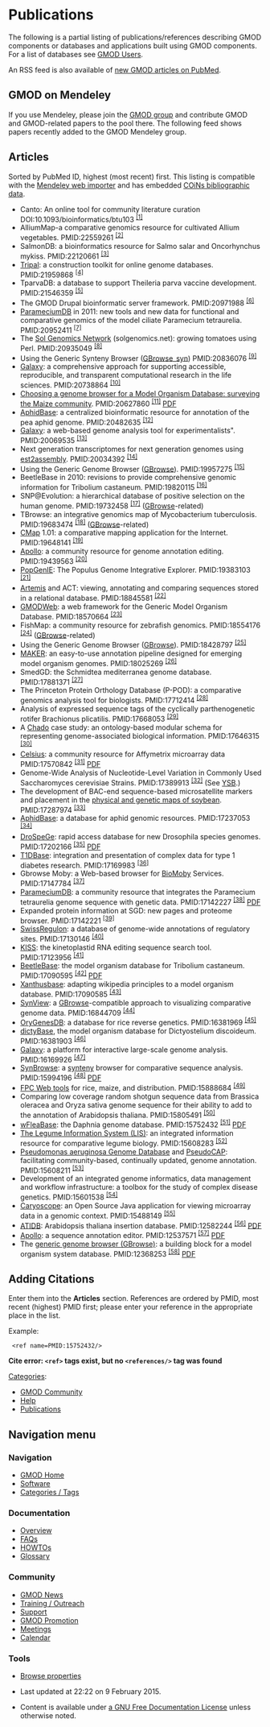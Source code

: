 



<span id="top"></span>




# <span dir="auto">Publications</span>









  
The following is a partial listing of publications/references describing
GMOD components or databases and applications built using GMOD
components. For a list of databases see [GMOD
Users](GMOD_Users "GMOD Users").

An RSS feed is also available of <a
href="http://eutils.ncbi.nlm.nih.gov/entrez/eutils/erss.cgi?rss_guid=1rYqyBTl7b-RGg0Z2VyJ3qxRyk9isw5zsgp2OSmpJNKSu0PoPh"
class="external text" rel="nofollow">new GMOD articles on PubMed</a>.

## <span id="GMOD_on_Mendeley" class="mw-headline">GMOD on Mendeley</span>

If you use Mendeley, please join the <a
href="http://www.mendeley.com/groups/2472261/generic-model-organism-database-gmod-project/"
class="external text" rel="nofollow">GMOD group</a> and contribute GMOD
and GMOD-related papers to the pool there. The following feed shows
papers recently added to the GMOD Mendeley group.

## <span id="Articles" class="mw-headline">Articles</span>

Sorted by PubMed ID, highest (most recent) first. This listing is
compatible with the
<a href="http://www.mendeley.com" class="external text"
rel="nofollow">Mendeley web importer</a> and has embedded
<a href="http://en.wikipedia.org/wiki/COinS" class="external text"
rel="nofollow">COiNs bibliographic data</a>.

- Canto: An online tool for community literature curation
  DOI:10.1093/bioinformatics/btu103
  <sup>[\[1\]](#cite_note-DOI:10.1093.2Fbioinformatics.2Fbtu103-1)</sup>
- AlliumMap-a comparative genomics resource for cultivated Allium
  vegetables. <span class="Z3988"
  title="ctx_ver=Z39.88-2004&amp;rft_val_fmt=info%253Aofi%2Ffmt%253Akev%253Amtx%253Ajournal&amp;rfr_id=info%253Asid%2Focoins.info%253Agenerator&amp;rft.genre=article&amp;rft_id=info%253Apmid%2F22559261">PMID:22559261</span>
  <sup>[\[2\]](#cite_note-PMID:22559261-2)</sup>
- SalmonDB: a bioinformatics resource for Salmo salar and Oncorhynchus
  mykiss. <span class="Z3988"
  title="ctx_ver=Z39.88-2004&amp;rft_val_fmt=info%253Aofi%2Ffmt%253Akev%253Amtx%253Ajournal&amp;rfr_id=info%253Asid%2Focoins.info%253Agenerator&amp;rft.genre=article&amp;rft_id=info%253Apmid%2F22120661">PMID:22120661</span>
  <sup>[\[3\]](#cite_note-PMID:22120661-3)</sup>
- [Tripal](Tripal.1 "Tripal"): a construction toolkit for online genome
  databases. <span class="Z3988"
  title="ctx_ver=Z39.88-2004&amp;rft_val_fmt=info%253Aofi%2Ffmt%253Akev%253Amtx%253Ajournal&amp;rfr_id=info%253Asid%2Focoins.info%253Agenerator&amp;rft.genre=article&amp;rft_id=info%253Apmid%2F21959868">PMID:21959868</span>
  <sup>[\[4\]](#cite_note-PMID:21959868-4)</sup>
- TparvaDB: a database to support Theileria parva vaccine development.
  <span class="Z3988"
  title="ctx_ver=Z39.88-2004&amp;rft_val_fmt=info%253Aofi%2Ffmt%253Akev%253Amtx%253Ajournal&amp;rfr_id=info%253Asid%2Focoins.info%253Agenerator&amp;rft.genre=article&amp;rft_id=info%253Apmid%2F21546359">PMID:21546359</span>
  <sup>[\[5\]](#cite_note-PMID:21546359-5)</sup>
- The GMOD Drupal bioinformatic server framework. <span class="Z3988"
  title="ctx_ver=Z39.88-2004&amp;rft_val_fmt=info%253Aofi%2Ffmt%253Akev%253Amtx%253Ajournal&amp;rfr_id=info%253Asid%2Focoins.info%253Agenerator&amp;rft.genre=article&amp;rft_id=info%253Apmid%2F20971988">PMID:20971988</span>
  <sup>[\[6\]](#cite_note-PMID:20971988-6)</sup>
- [ParameciumDB](ParameciumDB "ParameciumDB") in 2011: new tools and new
  data for functional and comparative genomics of the model ciliate
  Paramecium tetraurelia. <span class="Z3988"
  title="ctx_ver=Z39.88-2004&amp;rft_val_fmt=info%253Aofi%2Ffmt%253Akev%253Amtx%253Ajournal&amp;rfr_id=info%253Asid%2Focoins.info%253Agenerator&amp;rft.genre=article&amp;rft_id=info%253Apmid%2F20952411">PMID:20952411</span>
  <sup>[\[7\]](#cite_note-PMID:20952411-7)</sup>
- The <a href="http://solgenomics.net" class="external text"
  rel="nofollow">Sol Genomics Network</a> (solgenomics.net): growing
  tomatoes using Perl. <span class="Z3988"
  title="ctx_ver=Z39.88-2004&amp;rft_val_fmt=info%253Aofi%2Ffmt%253Akev%253Amtx%253Ajournal&amp;rfr_id=info%253Asid%2Focoins.info%253Agenerator&amp;rft.genre=article&amp;rft_id=info%253Apmid%2F20935049">PMID:20935049</span>
  <sup>[\[8\]](#cite_note-PMID:20935049-8)</sup>
- Using the Generic Synteny Browser
  ([GBrowse_syn](GBrowse_syn.1 "GBrowse syn")) <span class="Z3988"
  title="ctx_ver=Z39.88-2004&amp;rft_val_fmt=info%253Aofi%2Ffmt%253Akev%253Amtx%253Ajournal&amp;rfr_id=info%253Asid%2Focoins.info%253Agenerator&amp;rft.genre=article&amp;rft_id=info%253Apmid%2F20836076">PMID:20836076</span>
  <sup>[\[9\]](#cite_note-PMID:20836076-9)</sup>
- [Galaxy](Galaxy.1 "Galaxy"): a comprehensive approach for supporting
  accessible, reproducible, and transparent computational research in
  the life sciences. <span class="Z3988"
  title="ctx_ver=Z39.88-2004&amp;rft_val_fmt=info%253Aofi%2Ffmt%253Akev%253Amtx%253Ajournal&amp;rfr_id=info%253Asid%2Focoins.info%253Agenerator&amp;rft.genre=article&amp;rft_id=info%253Apmid%2F20738864">PMID:20738864</span>
  <sup>[\[10\]](#cite_note-PMID:20738864-10)</sup>
- <a href="http://database.oxfordjournals.org/cgi/content/abstract/baq007"
  class="external text" rel="nofollow">Choosing a genome browser for a
  Model Organism Database: surveying the Maize community</a>.
  <span class="Z3988"
  title="ctx_ver=Z39.88-2004&amp;rft_val_fmt=info%253Aofi%2Ffmt%253Akev%253Amtx%253Ajournal&amp;rfr_id=info%253Asid%2Focoins.info%253Agenerator&amp;rft.genre=article&amp;rft_id=info%253Apmid%2F20627860">PMID:20627860</span>
  <sup>[\[11\]](#cite_note-PMID:20627860-11)</sup>
  <a href="https://raw.githubusercontent.com/GMOD/gmod.github.io/main/mediawiki/images/5/50/ChoosingAGenomeBrowser.pdf"
  class="internal" title="ChoosingAGenomeBrowser.pdf">PDF</a>
- <a href="http://www.aphidbase.com/" class="external text"
  rel="nofollow">AphidBase</a>: a centralized bioinformatic resource for
  annotation of the pea aphid genome. <span class="Z3988"
  title="ctx_ver=Z39.88-2004&amp;rft_val_fmt=info%253Aofi%2Ffmt%253Akev%253Amtx%253Ajournal&amp;rfr_id=info%253Asid%2Focoins.info%253Agenerator&amp;rft.genre=article&amp;rft_id=info%253Apmid%2F20482635">PMID:20482635</span>
  <sup>[\[12\]](#cite_note-PMID:20482635-12)</sup>
- [Galaxy](Galaxy.1 "Galaxy"): a web-based genome analysis tool for
  experimentalists". <span class="Z3988"
  title="ctx_ver=Z39.88-2004&amp;rft_val_fmt=info%253Aofi%2Ffmt%253Akev%253Amtx%253Ajournal&amp;rfr_id=info%253Asid%2Focoins.info%253Agenerator&amp;rft.genre=article&amp;rft_id=info%253Apmid%2F20069535">PMID:20069535</span>
  <sup>[\[13\]](#cite_note-PMID:20069535-13)</sup>
- Next generation transcriptomes for next generation genomes using
  [est2assembly](Est2assembly "Est2assembly"). <span class="Z3988"
  title="ctx_ver=Z39.88-2004&amp;rft_val_fmt=info%253Aofi%2Ffmt%253Akev%253Amtx%253Ajournal&amp;rfr_id=info%253Asid%2Focoins.info%253Agenerator&amp;rft.genre=article&amp;rft_id=info%253Apmid%2F20034392">PMID:20034392</span>
  <sup>[\[14\]](#cite_note-PMID:20034392-14)</sup>
- Using the Generic Genome Browser ([GBrowse](GBrowse.1 "GBrowse")).
  <span class="Z3988"
  title="ctx_ver=Z39.88-2004&amp;rft_val_fmt=info%253Aofi%2Ffmt%253Akev%253Amtx%253Ajournal&amp;rfr_id=info%253Asid%2Focoins.info%253Agenerator&amp;rft.genre=article&amp;rft_id=info%253Apmid%2F19957275">PMID:19957275</span>
  <sup>[\[15\]](#cite_note-PMID:19957275-15)</sup>
- BeetleBase in 2010: revisions to provide comprehensive genomic
  information for Tribolium castaneum. <span class="Z3988"
  title="ctx_ver=Z39.88-2004&amp;rft_val_fmt=info%253Aofi%2Ffmt%253Akev%253Amtx%253Ajournal&amp;rfr_id=info%253Asid%2Focoins.info%253Agenerator&amp;rft.genre=article&amp;rft_id=info%253Apmid%2F19820115">PMID:19820115</span>
  <sup>[\[16\]](#cite_note-PMID:19820115-16)</sup>
- SNP@Evolution: a hierarchical database of positive selection on the
  human genome. <span class="Z3988"
  title="ctx_ver=Z39.88-2004&amp;rft_val_fmt=info%253Aofi%2Ffmt%253Akev%253Amtx%253Ajournal&amp;rfr_id=info%253Asid%2Focoins.info%253Agenerator&amp;rft.genre=article&amp;rft_id=info%253Apmid%2F19732458">PMID:19732458</span>
  <sup>[\[17\]](#cite_note-PMID:19732458-17)</sup>
  ([GBrowse](GBrowse.1 "GBrowse")-related)
- TBrowse: an integrative genomics map of Mycobacterium tuberculosis.
  <span class="Z3988"
  title="ctx_ver=Z39.88-2004&amp;rft_val_fmt=info%253Aofi%2Ffmt%253Akev%253Amtx%253Ajournal&amp;rfr_id=info%253Asid%2Focoins.info%253Agenerator&amp;rft.genre=article&amp;rft_id=info%253Apmid%2F19683474">PMID:19683474</span>
  <sup>[\[18\]](#cite_note-PMID:19683474-18)</sup>
  ([GBrowse](GBrowse.1 "GBrowse")-related)
- [CMap](CMap.1 "CMap") 1.01: a comparative mapping application for the
  Internet. <span class="Z3988"
  title="ctx_ver=Z39.88-2004&amp;rft_val_fmt=info%253Aofi%2Ffmt%253Akev%253Amtx%253Ajournal&amp;rfr_id=info%253Asid%2Focoins.info%253Agenerator&amp;rft.genre=article&amp;rft_id=info%253Apmid%2F19648141">PMID:19648141</span>
  <sup>[\[19\]](#cite_note-PMID:19648141-19)</sup>
- [Apollo](Apollo.1 "Apollo"): a community resource for genome
  annotation editing. <span class="Z3988"
  title="ctx_ver=Z39.88-2004&amp;rft_val_fmt=info%253Aofi%2Ffmt%253Akev%253Amtx%253Ajournal&amp;rfr_id=info%253Asid%2Focoins.info%253Agenerator&amp;rft.genre=article&amp;rft_id=info%253Apmid%2F19439563">PMID:19439563</span>
  <sup>[\[20\]](#cite_note-PMID:19439563-20)</sup>
- <a href="http://www.popgenie.org/" class="external text"
  rel="nofollow">PopGenIE</a>: The Populus Genome Integrative Explorer.
  <span class="Z3988"
  title="ctx_ver=Z39.88-2004&amp;rft_val_fmt=info%253Aofi%2Ffmt%253Akev%253Amtx%253Ajournal&amp;rfr_id=info%253Asid%2Focoins.info%253Agenerator&amp;rft.genre=article&amp;rft_id=info%253Apmid%2F19383103">PMID:19383103</span>
  <sup>[\[21\]](#cite_note-PMID:19383103-21)</sup>
- [Artemis](Artemis "Artemis") and ACT: viewing, annotating and
  comparing sequences stored in a relational database.
  <span class="Z3988"
  title="ctx_ver=Z39.88-2004&amp;rft_val_fmt=info%253Aofi%2Ffmt%253Akev%253Amtx%253Ajournal&amp;rfr_id=info%253Asid%2Focoins.info%253Agenerator&amp;rft.genre=article&amp;rft_id=info%253Apmid%2F18845581">PMID:18845581</span>
  <sup>[\[22\]](#cite_note-PMID:18845581-22)</sup>
- [GMODWeb](GMODWeb "GMODWeb"): a web framework for the Generic Model
  Organism Database. <span class="Z3988"
  title="ctx_ver=Z39.88-2004&amp;rft_val_fmt=info%253Aofi%2Ffmt%253Akev%253Amtx%253Ajournal&amp;rfr_id=info%253Asid%2Focoins.info%253Agenerator&amp;rft.genre=article&amp;rft_id=info%253Apmid%2F18570664">PMID:18570664</span>
  <sup>[\[23\]](#cite_note-PMID:18570664-23)</sup>
- FishMap: a community resource for zebrafish genomics.
  <span class="Z3988"
  title="ctx_ver=Z39.88-2004&amp;rft_val_fmt=info%253Aofi%2Ffmt%253Akev%253Amtx%253Ajournal&amp;rfr_id=info%253Asid%2Focoins.info%253Agenerator&amp;rft.genre=article&amp;rft_id=info%253Apmid%2F18554176">PMID:18554176</span>
  <sup>[\[24\]](#cite_note-PMID:18554176-24)</sup>
  ([GBrowse](GBrowse.1 "GBrowse")-related)
- Using the Generic Genome Browser ([GBrowse](GBrowse.1 "GBrowse")).
  <span class="Z3988"
  title="ctx_ver=Z39.88-2004&amp;rft_val_fmt=info%253Aofi%2Ffmt%253Akev%253Amtx%253Ajournal&amp;rfr_id=info%253Asid%2Focoins.info%253Agenerator&amp;rft.genre=article&amp;rft_id=info%253Apmid%2F18428797">PMID:18428797</span>
  <sup>[\[25\]](#cite_note-PMID:18428797-25)</sup>
- [MAKER](MAKER.1 "MAKER"): an easy-to-use annotation pipeline designed
  for emerging model organism genomes. <span class="Z3988"
  title="ctx_ver=Z39.88-2004&amp;rft_val_fmt=info%253Aofi%2Ffmt%253Akev%253Amtx%253Ajournal&amp;rfr_id=info%253Asid%2Focoins.info%253Agenerator&amp;rft.genre=article&amp;rft_id=info%253Apmid%2F18025269">PMID:18025269</span>
  <sup>[\[26\]](#cite_note-PMID:18025269-26)</sup>
- SmedGD: the Schmidtea mediterranea genome database.
  <span class="Z3988"
  title="ctx_ver=Z39.88-2004&amp;rft_val_fmt=info%253Aofi%2Ffmt%253Akev%253Amtx%253Ajournal&amp;rfr_id=info%253Asid%2Focoins.info%253Agenerator&amp;rft.genre=article&amp;rft_id=info%253Apmid%2F17881371">PMID:17881371</span>
  <sup>[\[27\]](#cite_note-PMID:17881371-27)</sup>
- The Princeton Protein Orthology Database (P-POD): a comparative
  genomics analysis tool for biologists. <span class="Z3988"
  title="ctx_ver=Z39.88-2004&amp;rft_val_fmt=info%253Aofi%2Ffmt%253Akev%253Amtx%253Ajournal&amp;rfr_id=info%253Asid%2Focoins.info%253Agenerator&amp;rft.genre=article&amp;rft_id=info%253Apmid%2F17712414">PMID:17712414</span>
  <sup>[\[28\]](#cite_note-PMID:17712414-28)</sup>
- Analysis of expressed sequence tags of the cyclically parthenogenetic
  rotifer Brachionus plicatilis. <span class="Z3988"
  title="ctx_ver=Z39.88-2004&amp;rft_val_fmt=info%253Aofi%2Ffmt%253Akev%253Amtx%253Ajournal&amp;rfr_id=info%253Asid%2Focoins.info%253Agenerator&amp;rft.genre=article&amp;rft_id=info%253Apmid%2F17668053">PMID:17668053</span>
  <sup>[\[29\]](#cite_note-PMID:17668053-29)</sup>
- A <a href="Chado" class="mw-redirect" title="Chado">Chado</a> case
  study: an ontology-based modular schema for representing
  genome-associated biological information. <span class="Z3988"
  title="ctx_ver=Z39.88-2004&amp;rft_val_fmt=info%253Aofi%2Ffmt%253Akev%253Amtx%253Ajournal&amp;rfr_id=info%253Asid%2Focoins.info%253Agenerator&amp;rft.genre=article&amp;rft_id=info%253Apmid%2F17646315">PMID:17646315</span>
  <sup>[\[30\]](#cite_note-PMID:17646315-30)</sup>
- <a href="http://celsius.genomics.ctrl.ucla.edu/" class="external text"
  rel="nofollow">Celsius</a>: a community resource for Affymetrix
  microarray data <span class="Z3988"
  title="ctx_ver=Z39.88-2004&amp;rft_val_fmt=info%253Aofi%2Ffmt%253Akev%253Amtx%253Ajournal&amp;rfr_id=info%253Asid%2Focoins.info%253Agenerator&amp;rft.genre=article&amp;rft_id=info%253Apmid%2F17570842">PMID:17570842</span>
  <sup>[\[31\]](#cite_note-PMID:17570842-31)</sup>
  <a href="https://raw.githubusercontent.com/GMOD/gmod.github.io/main/mediawiki/images/d/df/Gb-2007-8-6-r112.pdf" class="internal"
  title="Gb-2007-8-6-r112.pdf">PDF</a>
- Genome-Wide Analysis of Nucleotide-Level Variation in Commonly Used
  Saccharomyces cerevisiae Strains. <span class="Z3988"
  title="ctx_ver=Z39.88-2004&amp;rft_val_fmt=info%253Aofi%2Ffmt%253Akev%253Amtx%253Ajournal&amp;rfr_id=info%253Asid%2Focoins.info%253Agenerator&amp;rft.genre=article&amp;rft_id=info%253Apmid%2F17389913">PMID:17389913</span>
  <sup>[\[32\]](#cite_note-PMID:17389913-32)</sup> (See <a
  href="http://gbrowse.princeton.edu/cgi-bin/gbrowse/yeast_strains_snps/"
  class="external text" rel="nofollow">YSB</a>.)
- The development of BAC-end sequence-based microsatellite markers and
  placement in the
  <a href="http://soybeangenome.siu.edu/" class="external text"
  rel="nofollow">physical and genetic maps of soybean</a>.
  <span class="Z3988"
  title="ctx_ver=Z39.88-2004&amp;rft_val_fmt=info%253Aofi%2Ffmt%253Akev%253Amtx%253Ajournal&amp;rfr_id=info%253Asid%2Focoins.info%253Agenerator&amp;rft.genre=article&amp;rft_id=info%253Apmid%2F17287974">PMID:17287974</span>
  <sup>[\[33\]](#cite_note-PMID:17287974-33)</sup>
- <a href="http://www.aphidbase.com/" class="external text"
  rel="nofollow">AphidBase</a>: a database for aphid genomic resources.
  <span class="Z3988"
  title="ctx_ver=Z39.88-2004&amp;rft_val_fmt=info%253Aofi%2Ffmt%253Akev%253Amtx%253Ajournal&amp;rfr_id=info%253Asid%2Focoins.info%253Agenerator&amp;rft.genre=article&amp;rft_id=info%253Apmid%2F17237053">PMID:17237053</span>
  <sup>[\[34\]](#cite_note-PMID:17237053-34)</sup>
- <a href="http://insects.eugenes.org/DroSpeGe/" class="external text"
  rel="nofollow">DroSpeGe</a>: rapid access database for new Drosophila
  species genomes. <span class="Z3988"
  title="ctx_ver=Z39.88-2004&amp;rft_val_fmt=info%253Aofi%2Ffmt%253Akev%253Amtx%253Ajournal&amp;rfr_id=info%253Asid%2Focoins.info%253Agenerator&amp;rft.genre=article&amp;rft_id=info%253Apmid%2F17202166">PMID:17202166</span>
  <sup>[\[35\]](#cite_note-PMID:17202166-35)</sup>
  <a href="https://raw.githubusercontent.com/GMOD/gmod.github.io/main/mediawiki/images/b/b1/D480.pdf" class="internal"
  title="D480.pdf">PDF</a>
- <a href="http://t1dbase.org" class="external text"
  rel="nofollow">T1DBase</a>: integration and presentation of complex
  data for type 1 diabetes research. <span class="Z3988"
  title="ctx_ver=Z39.88-2004&amp;rft_val_fmt=info%253Aofi%2Ffmt%253Akev%253Amtx%253Ajournal&amp;rfr_id=info%253Asid%2Focoins.info%253Agenerator&amp;rft.genre=article&amp;rft_id=info%253Apmid%2F17169983">PMID:17169983</span>
  <sup>[\[36\]](#cite_note-PMID:17169983-36)</sup>
- Gbrowse Moby: a Web-based browser for
  <a href="http://biomoby.open-bio.org/" class="external text"
  rel="nofollow">BioMoby</a> Services. <span class="Z3988"
  title="ctx_ver=Z39.88-2004&amp;rft_val_fmt=info%253Aofi%2Ffmt%253Akev%253Amtx%253Ajournal&amp;rfr_id=info%253Asid%2Focoins.info%253Agenerator&amp;rft.genre=article&amp;rft_id=info%253Apmid%2F17147784">PMID:17147784</span>
  <sup>[\[37\]](#cite_note-PMID:17147784-37)</sup>
- [ParameciumDB](ParameciumDB "ParameciumDB"): a community resource that
  integrates the Paramecium tetraurelia genome sequence with genetic
  data. <span class="Z3988"
  title="ctx_ver=Z39.88-2004&amp;rft_val_fmt=info%253Aofi%2Ffmt%253Akev%253Amtx%253Ajournal&amp;rfr_id=info%253Asid%2Focoins.info%253Agenerator&amp;rft.genre=article&amp;rft_id=info%253Apmid%2F17142227">PMID:17142227</span>
  <sup>[\[38\]](#cite_note-PMID:17142227-38)</sup>
  <a href="https://raw.githubusercontent.com/GMOD/gmod.github.io/main/mediawiki/images/a/a8/Gkl777.pdf" class="internal"
  title="Gkl777.pdf">PDF</a>
- Expanded protein information at SGD: new pages and proteome browser.
  <span class="Z3988"
  title="ctx_ver=Z39.88-2004&amp;rft_val_fmt=info%253Aofi%2Ffmt%253Akev%253Amtx%253Ajournal&amp;rfr_id=info%253Asid%2Focoins.info%253Agenerator&amp;rft.genre=article&amp;rft_id=info%253Apmid%2F17142221">PMID:17142221</span>
  <sup>[\[39\]](#cite_note-PMID:17142221-39)</sup>
- <a href="http://www.swissregulon.unibas.ch/" class="external text"
  rel="nofollow">SwissRegulon</a>: a database of genome-wide annotations
  of regulatory sites. <span class="Z3988"
  title="ctx_ver=Z39.88-2004&amp;rft_val_fmt=info%253Aofi%2Ffmt%253Akev%253Amtx%253Ajournal&amp;rfr_id=info%253Asid%2Focoins.info%253Agenerator&amp;rft.genre=article&amp;rft_id=info%253Apmid%2F17130146">PMID:17130146</span>
  <sup>[\[40\]](#cite_note-PMID:17130146-40)</sup>
- <a href="http://rna.bmb.uga.edu/kiss/" class="external text"
  rel="nofollow">KISS</a>: the kinetoplastid RNA editing sequence search
  tool. <span class="Z3988"
  title="ctx_ver=Z39.88-2004&amp;rft_val_fmt=info%253Aofi%2Ffmt%253Akev%253Amtx%253Ajournal&amp;rfr_id=info%253Asid%2Focoins.info%253Agenerator&amp;rft.genre=article&amp;rft_id=info%253Apmid%2F17123956">PMID:17123956</span>
  <sup>[\[41\]](#cite_note-PMID:17123956-41)</sup>
- <a href="http://bioinformatics.ksu.edu/BeetleBase/"
  class="external text" rel="nofollow">BeetleBase</a>: the model
  organism database for Tribolium castaneum. <span class="Z3988"
  title="ctx_ver=Z39.88-2004&amp;rft_val_fmt=info%253Aofi%2Ffmt%253Akev%253Amtx%253Ajournal&amp;rfr_id=info%253Asid%2Focoins.info%253Agenerator&amp;rft.genre=article&amp;rft_id=info%253Apmid%2F17090595">PMID:17090595</span>
  <sup>[\[42\]](#cite_note-PMID:17090595-42)</sup>
  <a href="https://raw.githubusercontent.com/GMOD/gmod.github.io/main/mediawiki/images/b/b3/Gkl776.pdf" class="internal"
  title="Gkl776.pdf">PDF</a>
- <a href="http://xanthusbase.org/" class="external text"
  rel="nofollow">Xanthusbase</a>: adapting wikipedia principles to a
  model organism database. <span class="Z3988"
  title="ctx_ver=Z39.88-2004&amp;rft_val_fmt=info%253Aofi%2Ffmt%253Akev%253Amtx%253Ajournal&amp;rfr_id=info%253Asid%2Focoins.info%253Agenerator&amp;rft.genre=article&amp;rft_id=info%253Apmid%2F17090585">PMID:17090585</span>
  <sup>[\[43\]](#cite_note-PMID:17090585-43)</sup>
- [SynView](SynView "SynView"): a
  [GBrowse](GBrowse.1 "GBrowse")-compatible approach to visualizing
  comparative genome data. <span class="Z3988"
  title="ctx_ver=Z39.88-2004&amp;rft_val_fmt=info%253Aofi%2Ffmt%253Akev%253Amtx%253Ajournal&amp;rfr_id=info%253Asid%2Focoins.info%253Agenerator&amp;rft.genre=article&amp;rft_id=info%253Apmid%2F16844709">PMID:16844709</span>
  <sup>[\[44\]](#cite_note-PMID:16844709-44)</sup>
- <a href="http://orygenesdb.cirad.fr/" class="external text"
  rel="nofollow">OryGenesDB</a>: a database for rice reverse genetics.
  <span class="Z3988"
  title="ctx_ver=Z39.88-2004&amp;rft_val_fmt=info%253Aofi%2Ffmt%253Akev%253Amtx%253Ajournal&amp;rfr_id=info%253Asid%2Focoins.info%253Agenerator&amp;rft.genre=article&amp;rft_id=info%253Apmid%2F16381969">PMID:16381969</span>
  <sup>[\[45\]](#cite_note-PMID:16381969-45)</sup>
- <a href="http://dictybase.org" class="external text"
  rel="nofollow">dictyBase</a>, the model organism database for
  Dictyostelium discoideum. <span class="Z3988"
  title="ctx_ver=Z39.88-2004&amp;rft_val_fmt=info%253Aofi%2Ffmt%253Akev%253Amtx%253Ajournal&amp;rfr_id=info%253Asid%2Focoins.info%253Agenerator&amp;rft.genre=article&amp;rft_id=info%253Apmid%2F16381903">PMID:16381903</span>
  <sup>[\[46\]](#cite_note-PMID:16381903-46)</sup>
- [Galaxy](Galaxy.1 "Galaxy"): a platform for interactive large-scale
  genome analysis. <span class="Z3988"
  title="ctx_ver=Z39.88-2004&amp;rft_val_fmt=info%253Aofi%2Ffmt%253Akev%253Amtx%253Ajournal&amp;rfr_id=info%253Asid%2Focoins.info%253Agenerator&amp;rft.genre=article&amp;rft_id=info%253Apmid%2F16169926">PMID:16169926</span>
  <sup>[\[47\]](#cite_note-PMID:16169926-47)</sup>
- [SynBrowse](SynBrowse "SynBrowse"): a
  <a href="Synteny" class="mw-redirect" title="Synteny">synteny</a>
  browser for comparative sequence analysis. <span class="Z3988"
  title="ctx_ver=Z39.88-2004&amp;rft_val_fmt=info%253Aofi%2Ffmt%253Akev%253Amtx%253Ajournal&amp;rfr_id=info%253Asid%2Focoins.info%253Agenerator&amp;rft.genre=article&amp;rft_id=info%253Apmid%2F15994196">PMID:15994196</span>
  <sup>[\[48\]](#cite_note-PMID:15994196-48)</sup>
  <a href="https://raw.githubusercontent.com/GMOD/gmod.github.io/main/mediawiki/images/2/23/3461.pdf" class="internal"
  title="3461.pdf">PDF</a>
- <a href="http://www.genome.arizona.edu/" class="external text"
  rel="nofollow">FPC Web tools</a> for rice, maize, and distribution.
  <span class="Z3988"
  title="ctx_ver=Z39.88-2004&amp;rft_val_fmt=info%253Aofi%2Ffmt%253Akev%253Amtx%253Ajournal&amp;rfr_id=info%253Asid%2Focoins.info%253Agenerator&amp;rft.genre=article&amp;rft_id=info%253Apmid%2F15888684">PMID:15888684</span>
  <sup>[\[49\]](#cite_note-PMID:15888684-49)</sup>
- Comparing low coverage random shotgun sequence data from Brassica
  oleracea and Oryza sativa genome sequence for their ability to add to
  the annotation of Arabidopsis thaliana. <span class="Z3988"
  title="ctx_ver=Z39.88-2004&amp;rft_val_fmt=info%253Aofi%2Ffmt%253Akev%253Amtx%253Ajournal&amp;rfr_id=info%253Asid%2Focoins.info%253Agenerator&amp;rft.genre=article&amp;rft_id=info%253Apmid%2F15805491">PMID:15805491</span>
  <sup>[\[50\]](#cite_note-PMID:15805491-50)</sup>
- <a href="http://wfleabase.org/" class="external text"
  rel="nofollow">wFleaBase</a>: the Daphnia genome database.
  <span class="Z3988"
  title="ctx_ver=Z39.88-2004&amp;rft_val_fmt=info%253Aofi%2Ffmt%253Akev%253Amtx%253Ajournal&amp;rfr_id=info%253Asid%2Focoins.info%253Agenerator&amp;rft.genre=article&amp;rft_id=info%253Apmid%2F15752432">PMID:15752432</span>
  <sup>[\[51\]](#cite_note-PMID:15752432-51)</sup>
  <a href="https://raw.githubusercontent.com/GMOD/gmod.github.io/main/mediawiki/images/5/5e/1471-2105-6-45.pdf" class="internal"
  title="1471-2105-6-45.pdf">PDF</a>
- <a href="http://www.comparative-legumes.org/" class="external text"
  rel="nofollow">The Legume Information System (LIS)</a>: an integrated
  information resource for comparative legume biology.
  <span class="Z3988"
  title="ctx_ver=Z39.88-2004&amp;rft_val_fmt=info%253Aofi%2Ffmt%253Akev%253Amtx%253Ajournal&amp;rfr_id=info%253Asid%2Focoins.info%253Agenerator&amp;rft.genre=article&amp;rft_id=info%253Apmid%2F15608283">PMID:15608283</span>
  <sup>[\[52\]](#cite_note-PMID:15608283-52)</sup>
- <a href="http://www.pseudomonas.com/" class="external text"
  rel="nofollow">Pseudomonas aeruginosa Genome Database</a> and
  <a href="http://www.cmdr.ubc.ca/bobh/PAAP.html" class="external text"
  rel="nofollow">PseudoCAP</a>: facilitating community-based,
  continually updated, genome annotation. <span class="Z3988"
  title="ctx_ver=Z39.88-2004&amp;rft_val_fmt=info%253Aofi%2Ffmt%253Akev%253Amtx%253Ajournal&amp;rfr_id=info%253Asid%2Focoins.info%253Agenerator&amp;rft.genre=article&amp;rft_id=info%253Apmid%2F15608211">PMID:15608211</span>
  <sup>[\[53\]](#cite_note-PMID:15608211-53)</sup>
- Development of an integrated genome informatics, data management and
  workflow infrastructure: a toolbox for the study of complex disease
  genetics. <span class="Z3988"
  title="ctx_ver=Z39.88-2004&amp;rft_val_fmt=info%253Aofi%2Ffmt%253Akev%253Amtx%253Ajournal&amp;rfr_id=info%253Asid%2Focoins.info%253Agenerator&amp;rft.genre=article&amp;rft_id=info%253Apmid%2F15601538">PMID:15601538</span>
  <sup>[\[54\]](#cite_note-PMID:15601538-54)</sup>
- [Caryoscope](Caryoscope "Caryoscope"): an Open Source Java application
  for viewing microarray data in a genomic context. <span class="Z3988"
  title="ctx_ver=Z39.88-2004&amp;rft_val_fmt=info%253Aofi%2Ffmt%253Akev%253Amtx%253Ajournal&amp;rfr_id=info%253Asid%2Focoins.info%253Agenerator&amp;rft.genre=article&amp;rft_id=info%253Apmid%2F15488149">PMID:15488149</span>
  <sup>[\[55\]](#cite_note-PMID:15488149-55)</sup>
- <a href="http://www.atidb.org/" class="external text"
  rel="nofollow">ATIDB</a>: Arabidopsis thaliana insertion database.
  <span class="Z3988"
  title="ctx_ver=Z39.88-2004&amp;rft_val_fmt=info%253Aofi%2Ffmt%253Akev%253Amtx%253Ajournal&amp;rfr_id=info%253Asid%2Focoins.info%253Agenerator&amp;rft.genre=article&amp;rft_id=info%253Apmid%2F12582244">PMID:12582244</span>
  <sup>[\[56\]](#cite_note-PMID:12582244-56)</sup>
  <a href="https://raw.githubusercontent.com/GMOD/gmod.github.io/main/mediawiki/images/0/07/Gkg222.pdf" class="internal"
  title="Gkg222.pdf">PDF</a>
- [Apollo](Apollo.1 "Apollo"): a sequence annotation editor.
  <span class="Z3988"
  title="ctx_ver=Z39.88-2004&amp;rft_val_fmt=info%253Aofi%2Ffmt%253Akev%253Amtx%253Ajournal&amp;rfr_id=info%253Asid%2Focoins.info%253Agenerator&amp;rft.genre=article&amp;rft_id=info%253Apmid%2F12537571">PMID:12537571</span>
  <sup>[\[57\]](#cite_note-PMID:12537571-57)</sup>
  <a href="https://raw.githubusercontent.com/GMOD/gmod.github.io/main/mediawiki/images/c/c2/Gb-2002-3-12-research0082.pdf"
  class="internal" title="Gb-2002-3-12-research0082.pdf">PDF</a>
- The [generic genome browser (GBrowse)](GBrowse.1 "GBrowse"): a
  building block for a model organism system database.
  <span class="Z3988"
  title="ctx_ver=Z39.88-2004&amp;rft_val_fmt=info%253Aofi%2Ffmt%253Akev%253Amtx%253Ajournal&amp;rfr_id=info%253Asid%2Focoins.info%253Agenerator&amp;rft.genre=article&amp;rft_id=info%253Apmid%2F12368253">PMID:12368253</span>
  <sup>[\[58\]](#cite_note-PMID:12368253-58)</sup>
  <a href="https://raw.githubusercontent.com/GMOD/gmod.github.io/main/mediawiki/images/e/e7/1599-1.pdf" class="internal"
  title="1599-1.pdf">PDF</a>

  

  

## <span id="Adding_Citations" class="mw-headline">Adding Citations</span>

Enter them into the **Articles** section. References are ordered by
PMID, most recent (highest) PMID first; please enter your reference in
the appropriate place in the list.

Example:

     <ref name=PMID:15752432/>

  
**Cite error: `<ref>` tags exist, but no `<references/>` tag was found**




[Categories](Special%253ACategories "Special%253ACategories"):

- [GMOD Community](Category%253AGMOD_Community "Category%253AGMOD Community")
- [Help](Category%253AHelp "Category%253AHelp")
- [Publications](Category%253APublications "Category%253APublications")






## Navigation menu









### Navigation



- <span id="n-GMOD-Home">[GMOD Home](Main_Page)</span>
- <span id="n-Software">[Software](GMOD_Components)</span>
- <span id="n-Categories-.2F-Tags">[Categories /
  Tags](Categories)</span>




### Documentation



- <span id="n-Overview">[Overview](Overview)</span>
- <span id="n-FAQs">[FAQs](Category%253AFAQ)</span>
- <span id="n-HOWTOs">[HOWTOs](Category%253AHOWTO)</span>
- <span id="n-Glossary">[Glossary](Glossary)</span>




### Community



- <span id="n-GMOD-News">[GMOD News](GMOD_News)</span>
- <span id="n-Training-.2F-Outreach">[Training /
  Outreach](Training_and_Outreach)</span>
- <span id="n-Support">[Support](Support)</span>
- <span id="n-GMOD-Promotion">[GMOD Promotion](GMOD_Promotion)</span>
- <span id="n-Meetings">[Meetings](Meetings)</span>
- <span id="n-Calendar">[Calendar](Calendar)</span>




### Tools

- <span id="t-smwbrowselink"><a href="Special%253ABrowse/Publications" rel="smw-browse">Browse
  properties</a></span>



- <span id="footer-info-lastmod">Last updated at 22:22 on 9 February
  2015.</span>
<!-- - <span id="footer-info-viewcount">186,908 page views.</span> -->
- <span id="footer-info-copyright">Content is available under
  <a href="http://www.gnu.org/licenses/fdl-1.3.html" class="external"
  rel="nofollow">a GNU Free Documentation License</a> unless otherwise
  noted.</span>

<!-- -->



<!-- -->




